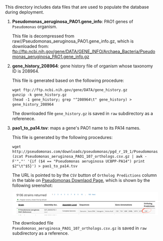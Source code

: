 This directory includes data files that are used to populate the database
during deployment.

1. **Pseudomonas_aeruginosa_PAO1.gene_info**: PAO1 genes of `Pseudomonas` organism.

   This file is decompressed from raw//Pseudomonas_aeruginosa_PAO1.gene_info.gz, which
is downloaded from:
<ftp://ftp.ncbi.nih.gov/gene/DATA/GENE_INFO/Archaea_Bacteria/Pseudomonas_aeruginosa_PAO1.gene_info.gz>

2. **gene_history_208964**: gene history file of organism whose taxonomy ID is 208964.

   This file is generated based on the following procedure:
   ```shell
   wget ftp://ftp.ncbi.nih.gov/gene/DATA/gene_history.gz
   gunzip -k gene_history.gz
   (head -1 gene_history; grep "^208964\t" gene_history) > gene_history_208964
   ```
   The downloaded file `gene_history.gz` is saved in `raw` subdirectory as a referenece.

3. **pao1_to_pa14.tsv**: maps a gene's PAO1 name to its PA14 names.

   This file is generated by the following procedures:
   ```shell
   wget http://pseudomonas.com/downloads/pseudomonas/pgd_r_19_1/Pseudomonas_aeruginosa_PAO1_107/Pseudomonas_aeruginosa_PAO1_107_orthologs.csv.gz
   (zcat Pseudomonas_aeruginosa_PAO1_107_orthologs.csv.gz | awk -F'","' '{if ($4 == "Pseudomonas aeruginosa UCBPP-PA14") print $2"\t"$5}') > pao1_to_pa14.tsv
   ```
   The URL is pointed to by the `CSV` button of `Ortholog Predictions` column in the table on
[Pseudomonas Downlaod Page](http://pseudomonas.com/strain/download), which is shown by the
following sreenshot:
   <div align="center">
       <img src="screenshot_pseudomonas.png"</img>
   </div>

   The downloaded file `Pseudomonas_aeruginosa_PAO1_107_orthologs.csv.gz` is saved in `raw`
   subdirectory as a reference.
